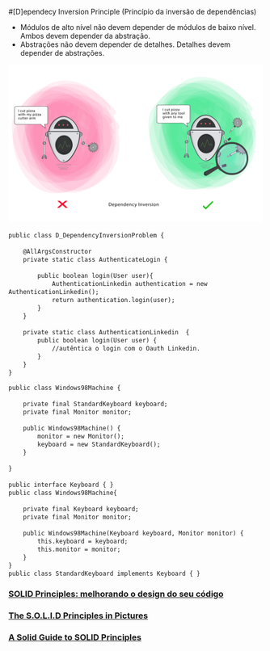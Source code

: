 #[D]ependecy Inversion Principle (Princípio da inversão de dependências)

* Módulos de alto nível não devem depender de módulos de baixo nível. Ambos devem depender da abstração.
* Abstrações não devem depender de detalhes. Detalhes devem depender de abstrações.

![](./dip.png)

```
public class D_DependencyInversionProblem {

    @AllArgsConstructor
    private static class AuthenticateLogin {

        public boolean login(User user){
            AuthenticationLinkedin authentication = new AuthenticationLinkedin();
            return authentication.login(user);
        }
    }

    private static class AuthenticationLinkedin  {
        public boolean login(User user) {
            //autêntica o login com o Oauth Linkedin.
        }
    }
}
```

```
public class Windows98Machine {

    private final StandardKeyboard keyboard;
    private final Monitor monitor;

    public Windows98Machine() {
        monitor = new Monitor();
        keyboard = new StandardKeyboard();
    }

}

public interface Keyboard { }
public class Windows98Machine{

    private final Keyboard keyboard;
    private final Monitor monitor;

    public Windows98Machine(Keyboard keyboard, Monitor monitor) {
        this.keyboard = keyboard;
        this.monitor = monitor;
    }
}
public class StandardKeyboard implements Keyboard { }
```

### [SOLID Principles: melhorando o design do seu código](https://www.zup.com.br/blog/design-principle-solid)
### [The S.O.L.I.D Principles in Pictures](https://medium.com/backticks-tildes/the-s-o-l-i-d-principles-in-pictures-b34ce2f1e898)
### [A Solid Guide to SOLID Principles](https://www.baeldung.com/solid-principles)

